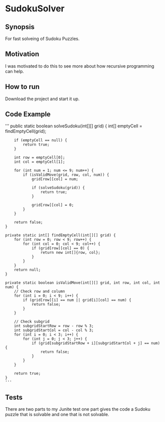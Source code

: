 # SudokuSolver

## Synopsis
For fast solveing of Sudoku Puzzles.

## Motivation
I was motivated to do this to see more about how recursive programming can help.

## How to run
Download the project and start it up.

## Code Example
'''
 public static boolean solveSudoku(int[][] grid) {
        int[] emptyCell = findEmptyCell(grid);

        if (emptyCell == null) {
            return true; 
        }

        int row = emptyCell[0];
        int col = emptyCell[1];

        for (int num = 1; num <= 9; num++) {
            if (isValidMove(grid, row, col, num)) {
                grid[row][col] = num;

                if (solveSudoku(grid)) {
                    return true; 
                }

                grid[row][col] = 0; 
            }
        }

        return false; 
    }

    private static int[] findEmptyCell(int[][] grid) {
        for (int row = 0; row < 9; row++) {
            for (int col = 0; col < 9; col++) {
                if (grid[row][col] == 0) {
                    return new int[]{row, col};
                }
            }
        }
        return null;
    }

    private static boolean isValidMove(int[][] grid, int row, int col, int num) {
        // Check row and column
        for (int i = 0; i < 9; i++) {
            if (grid[row][i] == num || grid[i][col] == num) {
                return false;
            }
        }

        // Check subgrid
        int subgridStartRow = row - row % 3;
        int subgridStartCol = col - col % 3;
        for (int i = 0; i < 3; i++) {
            for (int j = 0; j < 3; j++) {
                if (grid[subgridStartRow + i][subgridStartCol + j] == num) {
                    return false;
                }
            }
        }

        return true;
    }
    '''
## Tests
There are two parts to my Junite test one part gives the code a Sudoku puzzle that is solvable and one that is not solvable.
